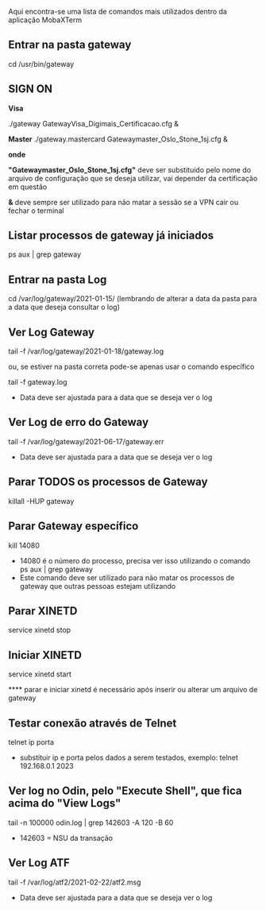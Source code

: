 Aqui encontra-se uma lista de comandos mais utilizados dentro da aplicação MobaXTerm


##  Entrar na pasta gateway

cd /usr/bin/gateway


## SIGN ON

**Visa**

./gateway GatewayVisa_Digimais_Certificacao.cfg &


**Master**
./gateway.mastercard Gatewaymaster_Oslo_Stone_1sj.cfg &

**onde** 

**"Gatewaymaster_Oslo_Stone_1sj.cfg"** deve ser substituido pelo nome do arquivo de configuração que se deseja utilizar, vai depender da certificação em questão

**&** deve sempre ser utilizado para não matar a sessão se a VPN cair ou fechar o terminal

## Listar processos de gateway já iniciados
ps aux | grep gateway



## Entrar na pasta Log

cd /var/log/gateway/2021-01-15/ 
(lembrando de alterar a data da pasta para a data que deseja consultar o log)



## Ver Log Gateway

tail -f /var/log/gateway/2021-01-18/gateway.log

ou, se estiver na pasta correta pode-se apenas usar o comando específico

tail -f gateway.log

* Data deve ser ajustada para a data que se deseja ver o log


## Ver Log de erro do Gateway
tail -f /var/log/gateway/2021-06-17/gateway.err

* Data deve ser ajustada para a data que se deseja ver o log


## Parar TODOS os processos de Gateway

killall -HUP gateway




## Parar Gateway específico

kill 14080

* 14080 é o número do processo, precisa ver isso utilizando o comando  ps aux | grep gateway
* Este comando deve ser utilizado para não matar os processos de gateway que outras pessoas estejam utilizando 



## Parar XINETD

service xinetd stop



## Iniciar XINETD

service xinetd start

**** parar e iniciar xinetd é necessário após inserir ou alterar um arquivo de gateway



## Testar conexão através de Telnet

telnet ip porta

* substituir ip e porta pelos dados a serem testados, exemplo: telnet 192.168.0.1 2023



## Ver log no Odin, pelo "Execute Shell", que fica acima do "View Logs"

tail -n 100000 odin.log | grep 142603 -A 120 -B 60

* 142603 = NSU da transação


## Ver Log ATF

tail -f /var/log/atf2/2021-02-22/atf2.msg
* Data deve ser ajustada para a data que se deseja ver o log
